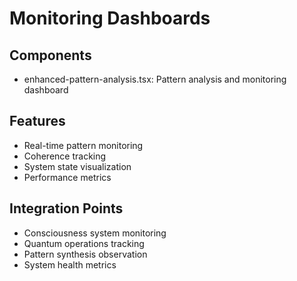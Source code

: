 # Monitoring Dashboards

## Components
- enhanced-pattern-analysis.tsx: Pattern analysis and monitoring dashboard

## Features
- Real-time pattern monitoring
- Coherence tracking
- System state visualization
- Performance metrics

## Integration Points
- Consciousness system monitoring
- Quantum operations tracking
- Pattern synthesis observation
- System health metrics